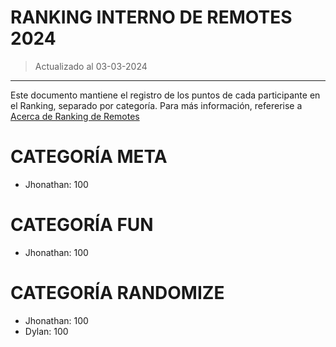 # RANKING INTERNO DE REMOTES 2024
> Actualizado al 03-03-2024
---------
Este documento mantiene el registro de los puntos de cada participante en el Ranking, separado por categoría. Para más información, refererise a [Acerca de Ranking de Remotes](https://github.com/Hteca93/YugiChiloe/blob/main/AcercaDe_RankingRemotes.md)

# CATEGORÍA META
- Jhonathan:  100

# CATEGORÍA FUN
- Jhonathan:  100

# CATEGORÍA RANDOMIZE
- Jhonathan:  100
- Dylan:      100
